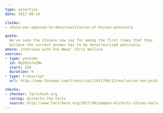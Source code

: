 ```yaml
---
type: assertion
date: 2017-08-14

claims:
- china-was-opposed-to-denuclearization-of-korean-peninsula

quote:
  We've seen the Chinese now say for among the first times that they
  believe the correct answer has to be denuclearized peninsula.
where: interview with Fox News' Chris Wallace
sources:
- type: youtube
  id: Mq20IofeZNo
  start: 250
  duration: 9
- type: transcript
  url: http://www.foxnews.com/transcript/2017/08/13/exclusive-sen-graham-on-charlottesville-north-korea-and-gop-agenda.html

checks:
- checker: factcheck-org
  rating: distorts-the-facts
  source: http://www.factcheck.org/2017/08/pompeo-distorts-chinas-nuclear-policy/
---
```

